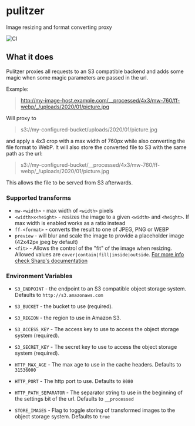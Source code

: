 # pulitzer
Image resizing and format converting proxy

![CI](https://github.com/d3x7r0/pulitzer/workflows/CI/badge.svg?branch=master)

## What it does
Pulitzer proxies all requests to an S3 compatible backend and adds some magic when some magic parameters are passed in the url.

Example:
> http://my-image-host.example.com/__processed/4x3/mw-760/ff-webp/_/uploads/2020/01/picture.jpg

Will proxy to
> s3://my-configured-bucket/uploads/2020/01/picture.jpg

and apply a 4x3 crop with a max width of 760px while also converting the file format to WebP.
It will also store the converted file to S3 with the same path as the url:
> s3://my-configured-bucket/__processed/4x3/mw-760/ff-webp/_/uploads/2020/01/picture.jpg

This allows the file to be served from S3 afterwards.

### Supported transforms

- `mw-<width>` - max width of `<width>` pixels
- `<width>x<height>` - resizes the image to a given `<width>` and `<height>`. If max width is enabled works as a ratio instead
- `ff-<format>` - converts the result to one of JPEG, PNG or WEBP
- `preview` - will blur and scale the image to provide a placeholder image (42x42px jpeg by default)
- `<fit>` - Allows the control of the "fit" of the image when resizing.
           Allowed values are `cover|contain|fill|inside|outside`. [For more info check Sharp's documentation](https://sharp.pixelplumbing.com/api-resize)

### Environment Variables

- `S3_ENDPOINT` - the endpoint to an S3 compatible object storage system. Defaults to `http://s3.amazonaws.com`
- `S3_BUCKET` - the bucket to use (required).
- `S3_REGION` - the region to use in Amazon S3.
- `S3_ACCESS_KEY` - The access key to use to access the object storage system (required).
- `S3_SECRET_KEY` - The secret key to use to access the object storage system (required).

- `HTTP_MAX_AGE` - The max age to use in the cache headers. Defaults to `31536000`
- `HTTP_PORT` - The http port to use. Defaults to `8080`
- `HTTP_PATH_SEPARATOR` - The separator string to use in the beginning of the settings bit of the url. Defaults to `__processed`

- `STORE_IMAGES` - Flag to toggle storing of transformed images to the object storage system. Defaults to `true`
